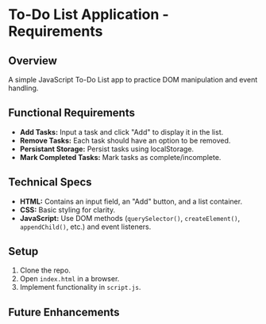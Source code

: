 # To-Do List Application - Requirements

## Overview
A simple JavaScript To-Do List app to practice DOM manipulation and event handling.

## Functional Requirements
- **Add Tasks:** Input a task and click "Add" to display it in the list.
- **Remove Tasks:** Each task should have an option to be removed.
- **Persistant Storage:** Persist tasks using localStorage.
- **Mark Completed Tasks:** Mark tasks as complete/incomplete.

## Technical Specs
- **HTML:** Contains an input field, an "Add" button, and a list container.
- **CSS:** Basic styling for clarity.
- **JavaScript:** Use DOM methods (`querySelector()`, `createElement()`, `appendChild()`, etc.) and event listeners.

## Setup
1. Clone the repo.
2. Open `index.html` in a browser.
3. Implement functionality in `script.js`.

## Future Enhancements

